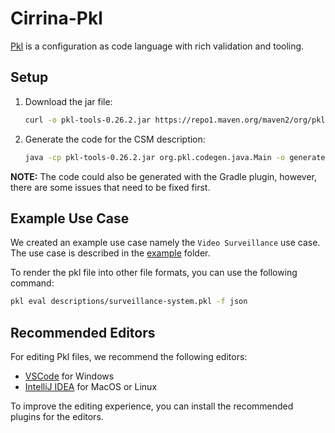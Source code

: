 # Cirrina-Pkl

[Pkl](https://pkl-lang.org/) is a configuration as code language with rich validation and tooling.

## Setup

1. Download the jar file:
    ```bash
    curl -o pkl-tools-0.26.2.jar https://repo1.maven.org/maven2/org/pkl-lang/pkl-tools/0.26.2/pkl-tools-0.26.2.jar
    ```

2. Generate the code for the CSM description:
    ```bash
    java -cp pkl-tools-0.26.2.jar org.pkl.codegen.java.Main -o generated/ descriptions/CollaborativeStateMachineDescription.pkl --generate-getters --generate-javadoc
    ```

**NOTE:** The code could also be generated with the Gradle plugin, however, there are some issues that need to be fixed first.

## Example Use Case

We created an example use case namely the `Video Surveillance` use case. The use case is described in
the [example](example/surveillance-system-csm.pkl)
folder.

To render the pkl file into other file formats, you can use the following command:

```bash
pkl eval descriptions/surveillance-system.pkl -f json
```

## Recommended Editors

For editing Pkl files, we recommend the following editors:

- [VSCode](https://code.visualstudio.com/) for Windows
- [IntelliJ IDEA](https://www.jetbrains.com/idea/) for MacOS or Linux

To improve the editing experience, you can install the recommended plugins for the editors.

